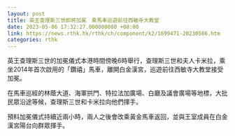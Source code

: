 ```yaml
---
layout: post
title: 英王查理斯三世即將加冕　乘馬車巡遊前往西敏寺大教堂
date: 2023-05-06 17:32:27.000000000 +08:00
link: https://news.rthk.hk/rthk/ch/component/k2/1699471-20230506.htm
categories: rthk
---
```


英王查理斯三世的加冕儀式本港時間傍晚6時舉行，查理斯三世和夫人卡米拉，乘坐2014年首次啟用的「鑽禧」馬車，離開白金漢宮，巡遊前往西敏寺大教堂接受加冕。

在馬車巡經的林蔭大道、海軍拱門、特拉法加廣場、白廳及議會廣場等地標，大批民眾沿途等候，查理斯三世和卡米拉向他們揮手。

預料加冕儀式持續近兩小時，兩人之後會改乘黃金馬車返回，並與王室成員在白金漢宮陽台向群眾揮手。
